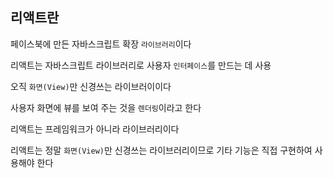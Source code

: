 ## 리액트란

페이스북에 만든 자바스크립트 확장 `라이브러리`이다  
  
리액트는 자바스크립트 라이브러리로 사용자 `인터페이스`를 만드는 데 사용  
  
오직 `화면(View)`만 신경쓰는 라이브러이이다  
  
사용자 화면에 뷰를 보여 주는 것을 `렌더링`이라고 한다  
  
리액트는 프레임워크가 아니라 라이브러리이다  
  
리액트는 정말 `화면(View)`만 신경쓰는 라이브러리이므로 기타 기능은 직접 구현하여 사용해야 한다
